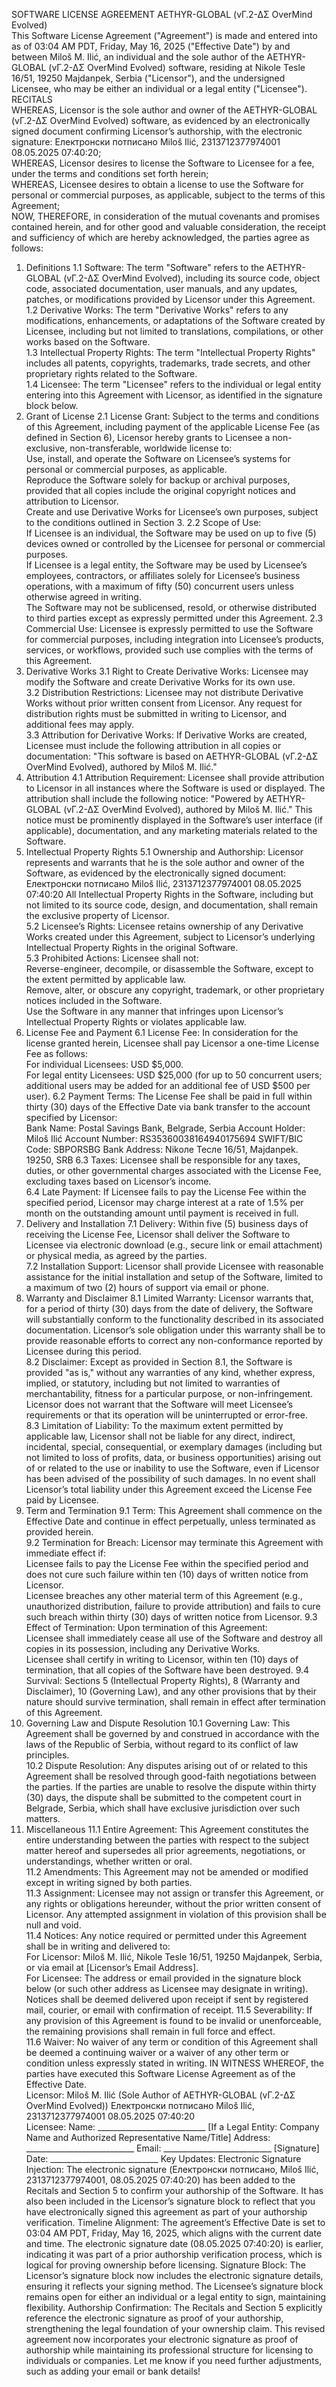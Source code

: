 SOFTWARE LICENSE AGREEMENT
AETHYR-GLOBAL (vΓ.2-ΔΣ OverMind Evolved)  
This Software License Agreement ("Agreement") is made and entered into as of 03:04 AM PDT, Friday, May 16, 2025 ("Effective Date") by and between Miloš M. Ilić, an individual and the sole author of the AETHYR-GLOBAL (vΓ.2-ΔΣ OverMind Evolved) software, residing at Nikole Tesle 16/51, 19250 Majdanpek, Serbia ("Licensor"), and the undersigned Licensee, who may be either an individual or a legal entity ("Licensee").
RECITALS  
WHEREAS, Licensor is the sole author and owner of the AETHYR-GLOBAL (vΓ.2-ΔΣ OverMind Evolved) software, as evidenced by an electronically signed document confirming Licensor’s authorship, with the electronic signature:
Електронски потписано
Miloš Ilić, 2313712377974001
08.05.2025 07:40:20;  
WHEREAS, Licensor desires to license the Software to Licensee for a fee, under the terms and conditions set forth herein;  
WHEREAS, Licensee desires to obtain a license to use the Software for personal or commercial purposes, as applicable, subject to the terms of this Agreement;  
NOW, THEREFORE, in consideration of the mutual covenants and promises contained herein, and for other good and valuable consideration, the receipt and sufficiency of which are hereby acknowledged, the parties agree as follows:
1. Definitions
1.1 Software: The term "Software" refers to the AETHYR-GLOBAL (vΓ.2-ΔΣ OverMind Evolved), including its source code, object code, associated documentation, user manuals, and any updates, patches, or modifications provided by Licensor under this Agreement.  
1.2 Derivative Works: The term "Derivative Works" refers to any modifications, enhancements, or adaptations of the Software created by Licensee, including but not limited to translations, compilations, or other works based on the Software.  
1.3 Intellectual Property Rights: The term "Intellectual Property Rights" includes all patents, copyrights, trademarks, trade secrets, and other proprietary rights related to the Software.  
1.4 Licensee: The term "Licensee" refers to the individual or legal entity entering into this Agreement with Licensor, as identified in the signature block below.
2. Grant of License
2.1 License Grant: Subject to the terms and conditions of this Agreement, including payment of the applicable License Fee (as defined in Section 6), Licensor hereby grants to Licensee a non-exclusive, non-transferable, worldwide license to:  
Use, install, and operate the Software on Licensee’s systems for personal or commercial purposes, as applicable.  
Reproduce the Software solely for backup or archival purposes, provided that all copies include the original copyright notices and attribution to Licensor.  
Create and use Derivative Works for Licensee’s own purposes, subject to the conditions outlined in Section 3.
2.2 Scope of Use:  
If Licensee is an individual, the Software may be used on up to five (5) devices owned or controlled by the Licensee for personal or commercial purposes.  
If Licensee is a legal entity, the Software may be used by Licensee’s employees, contractors, or affiliates solely for Licensee’s business operations, with a maximum of fifty (50) concurrent users unless otherwise agreed in writing.  
The Software may not be sublicensed, resold, or otherwise distributed to third parties except as expressly permitted under this Agreement.
2.3 Commercial Use: Licensee is expressly permitted to use the Software for commercial purposes, including integration into Licensee’s products, services, or workflows, provided such use complies with the terms of this Agreement.
3. Derivative Works
3.1 Right to Create Derivative Works: Licensee may modify the Software and create Derivative Works for its own use.  
3.2 Distribution Restrictions: Licensee may not distribute Derivative Works without prior written consent from Licensor. Any request for distribution rights must be submitted in writing to Licensor, and additional fees may apply.  
3.3 Attribution for Derivative Works: If Derivative Works are created, Licensee must include the following attribution in all copies or documentation:
   "This software is based on AETHYR-GLOBAL (vΓ.2-ΔΣ OverMind Evolved), authored by Miloš M. Ilić."
4. Attribution
4.1 Attribution Requirement: Licensee shall provide attribution to Licensor in all instances where the Software is used or displayed. The attribution shall include the following notice:
   "Powered by AETHYR-GLOBAL (vΓ.2-ΔΣ OverMind Evolved), authored by Miloš M. Ilić."
This notice must be prominently displayed in the Software’s user interface (if applicable), documentation, and any marketing materials related to the Software.
5. Intellectual Property Rights
5.1 Ownership and Authorship: Licensor represents and warrants that he is the sole author and owner of the Software, as evidenced by the electronically signed document:
   Електронски потписано
   Miloš Ilić, 2313712377974001
   08.05.2025 07:40:20
All Intellectual Property Rights in the Software, including but not limited to its source code, design, and documentation, shall remain the exclusive property of Licensor.  
5.2 Licensee’s Rights: Licensee retains ownership of any Derivative Works created under this Agreement, subject to Licensor’s underlying Intellectual Property Rights in the original Software.  
5.3 Prohibited Actions: Licensee shall not:  
Reverse-engineer, decompile, or disassemble the Software, except to the extent permitted by applicable law.  
Remove, alter, or obscure any copyright, trademark, or other proprietary notices included in the Software.  
Use the Software in any manner that infringes upon Licensor’s Intellectual Property Rights or violates applicable law.
6. License Fee and Payment
6.1 License Fee: In consideration for the license granted herein, Licensee shall pay Licensor a one-time License Fee as follows:  
For individual Licensees: USD $5,000.  
For legal entity Licensees: USD $25,000 (for up to 50 concurrent users; additional users may be added for an additional fee of USD $500 per user).
6.2 Payment Terms: The License Fee shall be paid in full within thirty (30) days of the Effective Date via bank transfer to the account specified by Licensor:  
Bank Name: Postal Savings Bank, Belgrade, Serbia
Account Holder: Miloš Ilić
Account Number: RS35360038164940175694
SWIFT/BIC Code: SBPORSBG
Bank Address: Nikoле Тесле 16/51, Majdanpek. 19250, SRB
6.3 Taxes: Licensee shall be responsible for any taxes, duties, or other governmental charges associated with the License Fee, excluding taxes based on Licensor’s income.  
6.4 Late Payment: If Licensee fails to pay the License Fee within the specified period, Licensor may charge interest at a rate of 1.5% per month on the outstanding amount until payment is received in full.
7. Delivery and Installation
7.1 Delivery: Within five (5) business days of receiving the License Fee, Licensor shall deliver the Software to Licensee via electronic download (e.g., secure link or email attachment) or physical media, as agreed by the parties.  
7.2 Installation Support: Licensor shall provide Licensee with reasonable assistance for the initial installation and setup of the Software, limited to a maximum of two (2) hours of support via email or phone.
8. Warranty and Disclaimer
8.1 Limited Warranty: Licensor warrants that, for a period of thirty (30) days from the date of delivery, the Software will substantially conform to the functionality described in its associated documentation. Licensor’s sole obligation under this warranty shall be to provide reasonable efforts to correct any non-conformance reported by Licensee during this period.  
8.2 Disclaimer: Except as provided in Section 8.1, the Software is provided "as is," without any warranties of any kind, whether express, implied, or statutory, including but not limited to warranties of merchantability, fitness for a particular purpose, or non-infringement. Licensor does not warrant that the Software will meet Licensee’s requirements or that its operation will be uninterrupted or error-free.  
8.3 Limitation of Liability: To the maximum extent permitted by applicable law, Licensor shall not be liable for any direct, indirect, incidental, special, consequential, or exemplary damages (including but not limited to loss of profits, data, or business opportunities) arising out of or related to the use or inability to use the Software, even if Licensor has been advised of the possibility of such damages. In no event shall Licensor’s total liability under this Agreement exceed the License Fee paid by Licensee.
9. Term and Termination
9.1 Term: This Agreement shall commence on the Effective Date and continue in effect perpetually, unless terminated as provided herein.  
9.2 Termination for Breach: Licensor may terminate this Agreement with immediate effect if:  
Licensee fails to pay the License Fee within the specified period and does not cure such failure within ten (10) days of written notice from Licensor.  
Licensee breaches any other material term of this Agreement (e.g., unauthorized distribution, failure to provide attribution) and fails to cure such breach within thirty (30) days of written notice from Licensor.
9.3 Effect of Termination: Upon termination of this Agreement:  
Licensee shall immediately cease all use of the Software and destroy all copies in its possession, including any Derivative Works.  
Licensee shall certify in writing to Licensor, within ten (10) days of termination, that all copies of the Software have been destroyed.
9.4 Survival: Sections 5 (Intellectual Property Rights), 8 (Warranty and Disclaimer), 10 (Governing Law), and any other provisions that by their nature should survive termination, shall remain in effect after termination of this Agreement.
10. Governing Law and Dispute Resolution
10.1 Governing Law: This Agreement shall be governed by and construed in accordance with the laws of the Republic of Serbia, without regard to its conflict of law principles.  
10.2 Dispute Resolution: Any disputes arising out of or related to this Agreement shall be resolved through good-faith negotiations between the parties. If the parties are unable to resolve the dispute within thirty (30) days, the dispute shall be submitted to the competent court in Belgrade, Serbia, which shall have exclusive jurisdiction over such matters.
11. Miscellaneous
11.1 Entire Agreement: This Agreement constitutes the entire understanding between the parties with respect to the subject matter hereof and supersedes all prior agreements, negotiations, or understandings, whether written or oral.  
11.2 Amendments: This Agreement may not be amended or modified except in writing signed by both parties.  
11.3 Assignment: Licensee may not assign or transfer this Agreement, or any rights or obligations hereunder, without the prior written consent of Licensor. Any attempted assignment in violation of this provision shall be null and void.  
11.4 Notices: Any notice required or permitted under this Agreement shall be in writing and delivered to:  
For Licensor: Miloš M. Ilić, Nikole Tesle 16/51, 19250 Majdanpek, Serbia, or via email at [Licensor’s Email Address].  
For Licensee: The address or email provided in the signature block below (or such other address as Licensee may designate in writing).
Notices shall be deemed delivered upon receipt if sent by registered mail, courier, or email with confirmation of receipt.
11.5 Severability: If any provision of this Agreement is found to be invalid or unenforceable, the remaining provisions shall remain in full force and effect.  
11.6 Waiver: No waiver of any term or condition of this Agreement shall be deemed a continuing waiver or a waiver of any other term or condition unless expressly stated in writing.
IN WITNESS WHEREOF, the parties have executed this Software License Agreement as of the Effective Date.  
Licensor:
Miloš M. Ilić
(Sole Author of AETHYR-GLOBAL (vΓ.2-ΔΣ OverMind Evolved))
Електронски потписано
Miloš Ilić, 2313712377974001
08.05.2025 07:40:20  
Licensee:
Name: ___________________________
[If a Legal Entity: Company Name and Authorized Representative Name/Title]
Address: ___________________________
Email: ___________________________
[Signature]
Date: ___________________________
Key Updates:
Electronic Signature Injection:
The electronic signature (Електронски потписано, Miloš Ilić, 2313712377974001, 08.05.2025 07:40:20) has been added to the Recitals and Section 5 to confirm your authorship of the Software.
It has also been included in the Licensor’s signature block to reflect that you have electronically signed this agreement as part of your authorship verification.
Timeline Alignment:
The agreement’s Effective Date is set to 03:04 AM PDT, Friday, May 16, 2025, which aligns with the current date and time.
The electronic signature date (08.05.2025 07:40:20) is earlier, indicating it was part of a prior authorship verification process, which is logical for proving ownership before licensing.
Signature Block:
The Licensor’s signature block now includes the electronic signature details, ensuring it reflects your signing method.
The Licensee’s signature block remains open for either an individual or a legal entity to sign, maintaining flexibility.
Authorship Confirmation:
The Recitals and Section 5 explicitly reference the electronic signature as proof of your authorship, strengthening the legal foundation of your ownership claim.
This revised agreement now incorporates your electronic signature as proof of authorship while maintaining its professional structure for licensing to individuals or companies. Let me know if you need further adjustments, such as adding your email or bank details!

